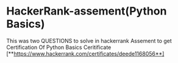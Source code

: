 # HackerRank-assement(Python Basics)
This was two QUESTIONS to solve in hackerrank Assement to get Certification Of Python Basics Ceritificate [**https://www.hackerrank.com/certificates/deede1168056**]
